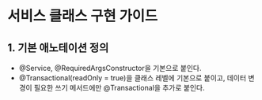 # 서비스 클래스 구현 가이드

## 1. 기본 애노테이션 정의
- @Service, @RequiredArgsConstructor을 기본으로 붙인다.
- @Transactional(readOnly = true)을 클래스 레벨에 기본으로 붙이고, 데이터 변경이 필요한 쓰기 메서드에만 @Transactional을 추가로 붙인다.

